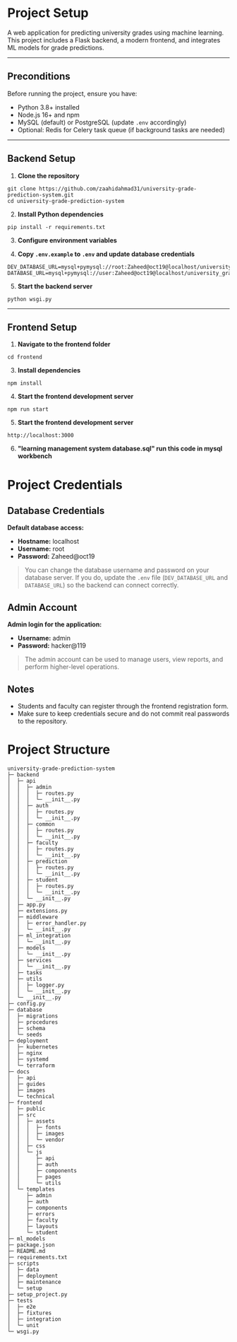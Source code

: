 # Project Setup

A web application for predicting university grades using machine learning.  
This project includes a Flask backend, a modern frontend, and integrates ML models for grade predictions.

---

## Preconditions

Before running the project, ensure you have:

- Python 3.8+ installed  
- Node.js 16+ and npm  
- MySQL (default) or PostgreSQL (update `.env` accordingly)  
- Optional: Redis for Celery task queue (if background tasks are needed)  

---

## Backend Setup

1. **Clone the repository**

```
git clone https://github.com/zaahidahmad31/university-grade-prediction-system.git
cd university-grade-prediction-system
```

2. **Install Python dependencies**
```
pip install -r requirements.txt
```

3. **Configure environment variables**

4. **Copy `.env.example` to `.env` and update database credentials**
```
DEV_DATABASE_URL=mysql+pymysql://root:Zaheed@oct19@localhost/university_grade_prediction_test_1
DATABASE_URL=mysql+pymysql://user:Zaheed@oct19@localhost/university_grade_prediction_test_1
```

5. **Start the backend server**
```
python wsgi.py
```

---

## Frontend Setup

1. **Navigate to the frontend folder**
   
```
cd frontend
```

3. **Install dependencies**
```
npm install
```

4. **Start the frontend development server**
```
npm run start
```
5. **Start the frontend development server**
```
http://localhost:3000
```
6. **"learning management system database.sql" run this code in mysql workbench**

# Project Credentials

## Database Credentials

**Default database access:**

- **Hostname:** localhost  
- **Username:** root  
- **Password:** Zaheed@oct19  

> You can change the database username and password on your database server. 
> If you do, update the `.env` file (`DEV_DATABASE_URL` and `DATABASE_URL`) so the backend can connect correctly.

## Admin Account

**Admin login for the application:**

- **Username:** admin  
- **Password:** hacker@119  

> The admin account can be used to manage users, view reports, and perform higher-level operations.

## Notes

- Students and faculty can register through the frontend registration form.  
- Make sure to keep credentials secure and do not commit real passwords to the repository.



# Project Structure
```
university-grade-prediction-system
├─ backend
│  ├─ api
│  │  ├─ admin
│  │  │  ├─ routes.py
│  │  │  └─ __init__.py
│  │  ├─ auth
│  │  │  ├─ routes.py
│  │  │  └─ __init__.py
│  │  ├─ common
│  │  │  ├─ routes.py
│  │  │  └─ __init__.py
│  │  ├─ faculty
│  │  │  ├─ routes.py
│  │  │  └─ __init__.py
│  │  ├─ prediction
│  │  │  ├─ routes.py
│  │  │  └─ __init__.py
│  │  ├─ student
│  │  │  ├─ routes.py
│  │  │  └─ __init__.py
│  │  └─ __init__.py
│  ├─ app.py
│  ├─ extensions.py
│  ├─ middleware
│  │  ├─ error_handler.py
│  │  └─ __init__.py
│  ├─ ml_integration
│  │  └─ __init__.py
│  ├─ models
│  │  └─ __init__.py
│  ├─ services
│  │  └─ __init__.py
│  ├─ tasks
│  ├─ utils
│  │  ├─ logger.py
│  │  └─ __init__.py
│  └─ __init__.py
├─ config.py
├─ database
│  ├─ migrations
│  ├─ procedures
│  ├─ schema
│  └─ seeds
├─ deployment
│  ├─ kubernetes
│  ├─ nginx
│  ├─ systemd
│  └─ terraform
├─ docs
│  ├─ api
│  ├─ guides
│  ├─ images
│  └─ technical
├─ frontend
│  ├─ public
│  ├─ src
│  │  ├─ assets
│  │  │  ├─ fonts
│  │  │  ├─ images
│  │  │  └─ vendor
│  │  ├─ css
│  │  └─ js
│  │     ├─ api
│  │     ├─ auth
│  │     ├─ components
│  │     ├─ pages
│  │     └─ utils
│  └─ templates
│     ├─ admin
│     ├─ auth
│     ├─ components
│     ├─ errors
│     ├─ faculty
│     ├─ layouts
│     └─ student
├─ ml_models
├─ package.json
├─ README.md
├─ requirements.txt
├─ scripts
│  ├─ data
│  ├─ deployment
│  ├─ maintenance
│  └─ setup
├─ setup_project.py
├─ tests
│  ├─ e2e
│  ├─ fixtures
│  ├─ integration
│  └─ unit
└─ wsgi.py

```
